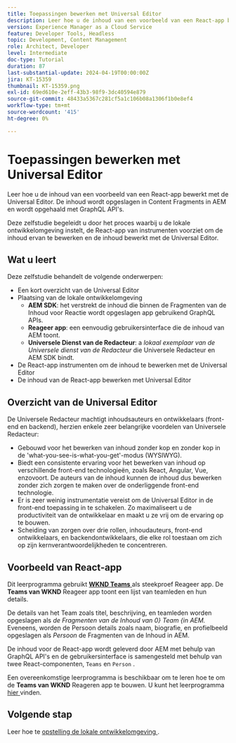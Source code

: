 ```yaml
---
title: Toepassingen bewerken met Universal Editor
description: Leer hoe u de inhoud van een voorbeeld van een React-app bewerkt met de Universal Editor.
version: Experience Manager as a Cloud Service
feature: Developer Tools, Headless
topic: Development, Content Management
role: Architect, Developer
level: Intermediate
doc-type: Tutorial
duration: 87
last-substantial-update: 2024-04-19T00:00:00Z
jira: KT-15359
thumbnail: KT-15359.png
exl-id: 69ed610e-2eff-43b3-98f9-3dc40594e879
source-git-commit: 48433a5367c281cf5a1c106b08a1306f1b0e8ef4
workflow-type: tm+mt
source-wordcount: '415'
ht-degree: 0%

---
```


# Toepassingen bewerken met Universal Editor

Leer hoe u de inhoud van een voorbeeld van een React-app bewerkt met de Universal Editor. De inhoud wordt opgeslagen in Content Fragments in AEM en wordt opgehaald met GraphQL API&#39;s.

Deze zelfstudie begeleidt u door het proces waarbij u de lokale ontwikkelomgeving instelt, de React-app van instrumenten voorziet om de inhoud ervan te bewerken en de inhoud bewerkt met de Universal Editor.

## Wat u leert

Deze zelfstudie behandelt de volgende onderwerpen:

- Een kort overzicht van de Universal Editor
- Plaatsing van de lokale ontwikkelomgeving
   - **AEM SDK**: het verstrekt de inhoud die binnen de Fragmenten van de Inhoud voor Reactie wordt opgeslagen app gebruikend GraphQL APIs.
   - **Reageer app**: een eenvoudig gebruikersinterface die de inhoud van AEM toont.
   - **Universele Dienst van de Redacteur**: a _lokaal exemplaar van de Universele dienst van de Redacteur_ die Universele Redacteur en AEM SDK bindt.
- De React-app instrumenten om de inhoud te bewerken met de Universal Editor
- De inhoud van de React-app bewerken met Universal Editor


## Overzicht van de Universal Editor

De Universele Redacteur machtigt inhoudsauteurs en ontwikkelaars (front-end en backend), herzien enkele zeer belangrijke voordelen van Universele Redacteur:

- Gebouwd voor het bewerken van inhoud zonder kop en zonder kop in de &#39;what-you-see-is-what-you-get&#39;-modus (WYSIWYG).
- Biedt een consistente ervaring voor het bewerken van inhoud op verschillende front-end technologieën, zoals React, Angular, Vue, enzovoort. De auteurs van de inhoud kunnen de inhoud dus bewerken zonder zich zorgen te maken over de onderliggende front-end technologie.
- Er is zeer weinig instrumentatie vereist om de Universal Editor in de front-end toepassing in te schakelen. Zo maximaliseert u de productiviteit van de ontwikkelaar en maakt u ze vrij om de ervaring op te bouwen.
- Scheiding van zorgen over drie rollen, inhoudauteurs, front-end ontwikkelaars, en backendontwikkelaars, die elke rol toestaan om zich op zijn kernverantwoordelijkheden te concentreren.


## Voorbeeld van React-app

Dit leerprogramma gebruikt [**WKND Teams** ](https://github.com/adobe/aem-guides-wknd-graphql/tree/main/basic-tutorial#react-app---basic-tutorial---teampersons) als steekproef Reageer app. De **Teams van WKND** Reageer app toont een lijst van teamleden en hun details.

De details van het Team zoals titel, beschrijving, en teamleden worden opgeslagen als _de Fragmenten van de Inhoud van 0} Team {in AEM._ Eveneens, worden de Persoon details zoals naam, biografie, en profielbeeld opgeslagen als _Persoon_ de Fragmenten van de Inhoud in AEM.

De inhoud voor de React-app wordt geleverd door AEM met behulp van GraphQL API&#39;s en de gebruikersinterface is samengesteld met behulp van twee React-componenten, `Teams` en `Person` .

Een overeenkomstige leerprogramma is beschikbaar om te leren hoe te om de **Teams van WKND** Reageren app te bouwen. U kunt het leerprogramma [ hier ](https://experienceleague.adobe.com/en/docs/experience-manager-learn/getting-started-with-aem-headless/graphql/multi-step/overview) vinden.

## Volgende stap

Leer hoe te [ opstelling de lokale ontwikkelomgeving ](./local-development-setup.md).
